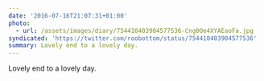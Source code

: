 ```yaml
---
date: '2016-07-16T21:07:31+01:00'
photo:
  - url: /assets/images/diary/754410403904577536-Cng0Oe4XYAEaoFa.jpg
syndicated: 'https://twitter.com/roobottom/status/754410403904577536'
summary: Lovely end to a lovely day.
---
```

Lovely end to a lovely day. 
